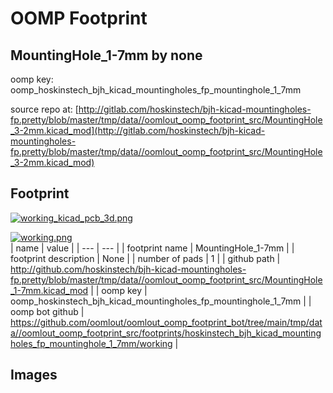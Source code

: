 # OOMP Footprint  
## MountingHole_1-7mm  by none  
  
oomp key: oomp_hoskinstech_bjh_kicad_mountingholes_fp_mountinghole_1_7mm  
  
source repo at: [http://gitlab.com/hoskinstech/bjh-kicad-mountingholes-fp.pretty/blob/master/tmp/data//oomlout_oomp_footprint_src/MountingHole_3-2mm.kicad_mod](http://gitlab.com/hoskinstech/bjh-kicad-mountingholes-fp.pretty/blob/master/tmp/data//oomlout_oomp_footprint_src/MountingHole_3-2mm.kicad_mod)  
## Footprint  
  
[![working_kicad_pcb_3d.png](working_kicad_pcb_3d_600.png)](working_kicad_pcb_3d.png)  
  
[![working.png](working_600.png)](working.png)  
| name | value | 
| --- | --- | 
| footprint name | MountingHole_1-7mm | 
| footprint description | None | 
| number of pads | 1 | 
| github path | http://github.com/hoskinstech/bjh-kicad-mountingholes-fp.pretty/blob/master/tmp/data//oomlout_oomp_footprint_src/MountingHole_1-7mm.kicad_mod | 
| oomp key | oomp_hoskinstech_bjh_kicad_mountingholes_fp_mountinghole_1_7mm | 
| oomp bot github | https://github.com/oomlout/oomlout_oomp_footprint_bot/tree/main/tmp/data//oomlout_oomp_footprint_src/footprints/hoskinstech_bjh_kicad_mountingholes_fp_mountinghole_1_7mm/working | 
## Images  
